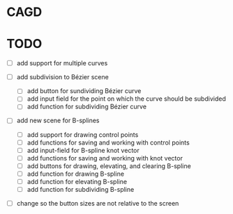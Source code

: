 # CAGD

# TODO

- [ ] add support for multiple curves

- [ ] add subdivision to Bézier scene
  - [ ] add button for sundividing Bézier curve
  - [ ] add input field for the point on which the curve should be subdivided
  - [ ] add function for subdividing Bézier curve

- [ ] add new scene for B-splines
  - [ ] add support for drawing control points
  - [ ] add functions for saving and working with control points
  - [ ] add input-field for B-spline knot vector
  - [ ] add functions for saving and working with knot vector
  - [ ] add buttons for drawing, elevating, and clearing B-spline
  - [ ] add function for drawing B-spline
  - [ ] add function for elevating B-spline
  - [ ] add function for subdividing B-spline

- [ ] change so the button sizes are not relative to the screen
